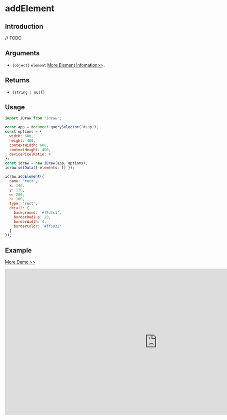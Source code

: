 # addElement

## Introduction

// TODO

## Arguments

- `{object}` `element` [More Element Infomation>>](./../element/info.md) .

## Returns

- `{string | null}`

## Usage

```js
import iDraw from 'idraw';

const app = document.querySelector('#app');
const options = {
  width: 600,
  height: 400,
  contextWidth: 600,
  contextHeight: 400,
  devicePixelRatio: 4
};
const idraw = new iDraw(app, options);
idraw.setData({ elements: [] });

idraw.addElement({
  name: 'rect',
  x: 140,
  y: 120,
  w: 200,
  h: 100,
  type: 'rect',
  detail: {
    background: '#f7d3c1',
    borderRadius: 20,
    borderWidth: 4,
    borderColor: '#ff6032'
  }
});
```

## Example

[More Demo >>](https://idraw.js.org/playground/?demo=api-addElement)

<iframe class="idraw-playground-preview" 
  src="https://idraw.js.org/playground/?demo=api-addElement&header=false&sider=false&default-editor-split=50" 
  width="1000" height="480" frameborder="no" border="0"
  style="border: 1px solid #cecece; margin: 0px auto;"
></iframe>
